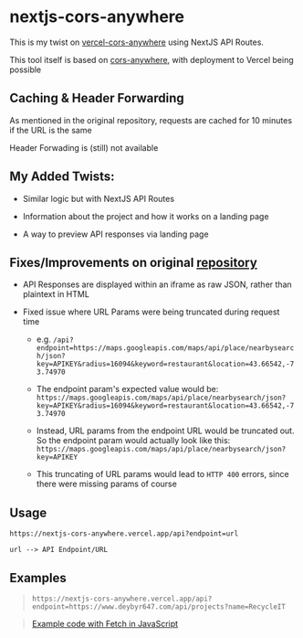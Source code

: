 # nextjs-cors-anywhere

This is my twist on [vercel-cors-anywhere](https://github.com/eai04191/vercel-cors-anywhere) using NextJS API Routes.

This tool itself is based on [cors-anywhere](https://github.com/Rob--W/cors-anywhere), with deployment to Vercel being possible

## Caching & Header Forwarding

As mentioned in the original repository, requests are cached for 10 minutes if the URL is the same

Header Forwading is (still) not available

## My Added Twists:

- Similar logic but with NextJS API Routes

- Information about the project and how it works on a landing page

- A way to preview API responses via landing page

## Fixes/Improvements on original [repository](https://github.com/eai04191/vercel-cors-anywhere)

- API Responses are displayed within an iframe as raw JSON, rather than plaintext in HTML

- Fixed issue where URL Params were being truncated during request time

  - e.g. `/api?endpoint=https://maps.googleapis.com/maps/api/place/nearbysearch/json?key=APIKEY&radius=16094&keyword=restaurant&location=43.66542,-73.74970`

  - The endpoint param's expected value would be: `https://maps.googleapis.com/maps/api/place/nearbysearch/json? key=APIKEY&radius=16094&keyword=restaurant&location=43.66542,-73.74970`

  - Instead, URL params from the endpoint URL would be truncated out. So the endpoint param would actually look like this: `https://maps.googleapis.com/maps/api/place/nearbysearch/json?key=APIKEY`

  - This truncating of URL params would lead to `HTTP 400` errors, since there were missing params of course

## Usage

`https://nextjs-cors-anywhere.vercel.app/api?endpoint=url`

`url --> API Endpoint/URL`

## Examples

> `https://nextjs-cors-anywhere.vercel.app/api?endpoint=https://www.deybyr647.com/api/projects?name=RecycleIT`

> [Example code with Fetch in JavaScript](https://gist.github.com/deybyr647/f3707c0de73f9efe23c6d88d33c22ad9)
